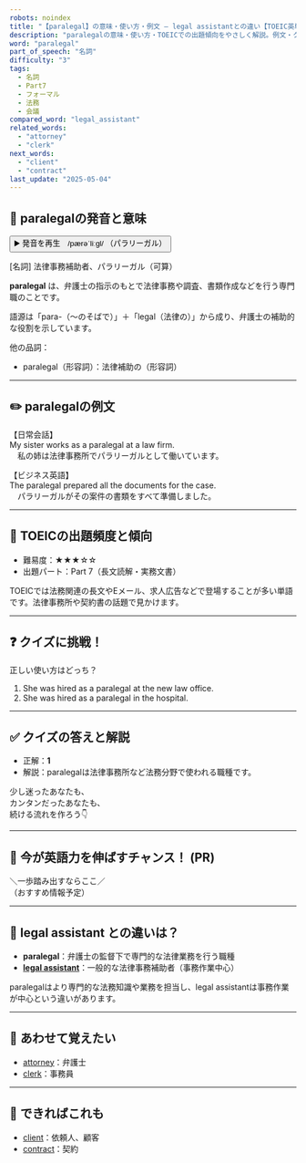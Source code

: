 ```yaml
---
robots: noindex
title: "【paralegal】の意味・使い方・例文 ― legal assistantとの違い【TOEIC英単語】"
description: "paralegalの意味・使い方・TOEICでの出題傾向をやさしく解説。例文・クイズ付きでlegal assistantとの違いもわかりやすく学べます。"
word: "paralegal"
part_of_speech: "名詞"
difficulty: "3"
tags:
  - 名詞
  - Part7
  - フォーマル
  - 法務
  - 会議
compared_word: "legal_assistant"
related_words:
  - "attorney"
  - "clerk"
next_words:
  - "client"
  - "contract"
last_update: "2025-05-04"
---
```


## 🔰 paralegalの発音と意味

<button class="play-audio" onclick="playTTS('paralegal')">
  <span class="play-audio-main">
    ▶️ 発音を再生　/pærəˈliːɡl/
  </span>
  <span class="play-audio-sub">
    （パラリーガル）
  </span>
</button>

[名詞] 法律事務補助者、パラリーガル（可算）

**paralegal** は、弁護士の指示のもとで法律事務や調査、書類作成などを行う専門職のことです。

語源は「para-（～のそばで）」＋「legal（法律の）」から成り、弁護士の補助的な役割を示しています。

他の品詞：  
- paralegal（形容詞）：法律補助の（形容詞）

---

## ✏️ paralegalの例文

【日常会話】  
My sister works as a paralegal at a law firm.  
　私の姉は法律事務所でパラリーガルとして働いています。

【ビジネス英語】  
The paralegal prepared all the documents for the case.  
　パラリーガルがその案件の書類をすべて準備しました。

---

## 🎯 TOEICの出題頻度と傾向

- 難易度：★★★☆☆
- 出題パート：Part 7（長文読解・実務文書）

TOEICでは法務関連の長文やEメール、求人広告などで登場することが多い単語です。法律事務所や契約書の話題で見かけます。

---

## ❓ クイズに挑戦！

正しい使い方はどっち？

1. She was hired as a paralegal at the new law office.  
2. She was hired as a paralegal in the hospital.

---

## ✅ クイズの答えと解説

- 正解：**1**
- 解説：paralegalは法律事務所など法務分野で使われる職種です。

少し迷ったあなたも、  
カンタンだったあなたも、  
続ける流れを作ろう👇️

---

## 🚀 今が英語力を伸ばすチャンス！ (PR)

<div class="info-center">
＼一歩踏み出すならここ／<br>  
（おすすめ情報予定）
</div>

---

## 🤔  legal assistant との違いは？

- **paralegal**：弁護士の監督下で専門的な法律業務を行う職種
- **[legal assistant](/legal_assistant)**：一般的な法律事務補助者（事務作業中心）

paralegalはより専門的な法務知識や業務を担当し、legal assistantは事務作業が中心という違いがあります。

---

## 🧩 あわせて覚えたい

- [attorney](/attorney)：弁護士
- [clerk](/clerk)：事務員

---

## 📖 できればこれも

- [client](/client)：依頼人、顧客
- [contract](/contract)：契約

<!-- cvid: aid26_bid20 -->
